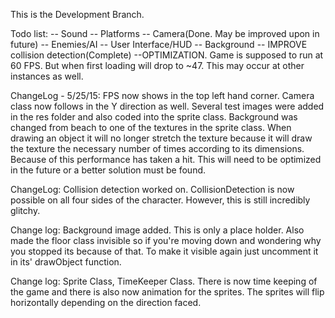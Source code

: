 This is the Development Branch.


Todo list:
-- Sound -- Platforms -- Camera(Done. May be improved upon in future) -- Enemies/AI -- User Interface/HUD -- Background -- IMPROVE collision detection(Complete)
--OPTIMIZATION. Game is supposed to run at 60 FPS. But when first loading will drop to ~47. This may occur at other instances as well.

ChangeLog - 5/25/15:
FPS now shows in the top left hand corner. Camera class now follows in the Y direction as well. Several test images were added in the res folder and also coded
	into the sprite class.
Background was changed from beach to one of the textures in the sprite class.
When drawing an object it will no longer stretch the texture because it will draw the texture the necessary number of times according to its dimensions.
	Because of this performance has taken a hit. This will need to be optimized in the future or a better solution must be found.

ChangeLog:
Collision detection worked on. CollisionDetection is now possible on all four sides of the character. However, this is still incredibly glitchy.


Change log:
Background image added. This is only a place holder. Also made the floor class invisible so if you're moving down and wondering why you stopped its because of that.
To make it visible again just uncomment it in its' drawObject function.


Change log:
Sprite Class, TimeKeeper Class.
There is now time keeping of the game and there is also now animation for the sprites. The sprites will flip horizontally depending on the direction faced.